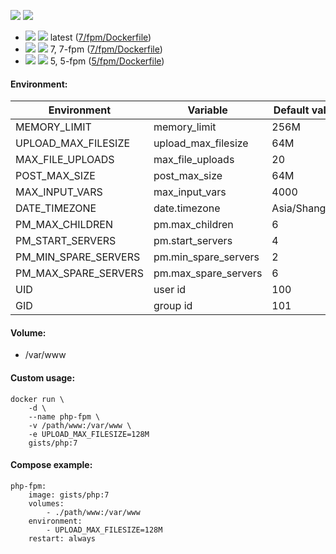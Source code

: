 ![](https://img.shields.io/docker/stars/gists/php.svg) ![](https://img.shields.io/docker/pulls/gists/php.svg)

- ![](https://img.shields.io/badge/PHP7-7.0.14-brightgreen.svg) ![](https://img.shields.io/badge/Alpine-edge-brightgreen.svg) latest ([7/fpm/Dockerfile](https://github.com/iHavee/dockerfiles/blob/master/php/7/fpm/Dockerfile))
- ![](https://img.shields.io/badge/PHP7-7.0.14-brightgreen.svg) ![](https://img.shields.io/badge/Alpine-edge-brightgreen.svg) 7, 7-fpm ([7/fpm/Dockerfile](https://github.com/iHavee/dockerfiles/blob/master/php/7/fpm/Dockerfile))
- ![](https://img.shields.io/badge/PHP-5.6.29-brightgreen.svg) ![](https://img.shields.io/badge/Alpine-3.4-brightgreen.svg) 5, 5-fpm ([5/fpm/Dockerfile](https://github.com/iHavee/dockerfiles/blob/master/php/5/fpm/Dockerfile))

#### Environment:

| Environment          | Variable             | Default value |
|----------------------|----------------------|---------------|
| MEMORY_LIMIT         | memory_limit         | 256M          |
| UPLOAD_MAX_FILESIZE  | upload_max_filesize  | 64M           |
| MAX_FILE_UPLOADS     | max_file_uploads     | 20            |
| POST_MAX_SIZE        | post_max_size        | 64M           |
| MAX_INPUT_VARS       | max_input_vars       | 4000          |
| DATE_TIMEZONE        | date.timezone        | Asia/Shanghai |
| PM_MAX_CHILDREN      | pm.max_children      | 6             |
| PM_START_SERVERS     | pm.start_servers     | 4             |
| PM_MIN_SPARE_SERVERS | pm.min_spare_servers | 2             |
| PM_MAX_SPARE_SERVERS | pm.max_spare_servers | 6             |
| UID                  | user id              | 100           |
| GID                  | group id             | 101           |

#### Volume:

- /var/www

#### Custom usage:

    docker run \
        -d \
        --name php-fpm \
        -v /path/www:/var/www \
        -e UPLOAD_MAX_FILESIZE=128M
        gists/php:7

#### Compose example:

    php-fpm:
        image: gists/php:7
        volumes:
            - ./path/www:/var/www
        environment:
            - UPLOAD_MAX_FILESIZE=128M
        restart: always
